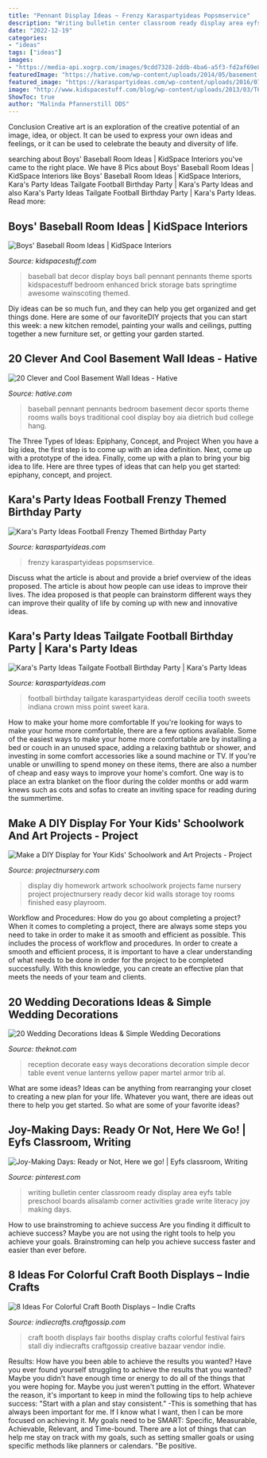 ```yaml
---
title: "Pennant Display Ideas ~ Frenzy Karaspartyideas Popsmservice"
description: "Writing bulletin center classroom ready display area eyfs table preschool boards alisalamb corner activities grade write literacy joy making days"
date: "2022-12-19"
categories:
- "ideas"
tags: ["ideas"]
images:
- "https://media-api.xogrp.com/images/9cdd7328-2ddb-4ba6-a5f3-fd2af69e8a56~rs_768.h"
featuredImage: "https://hative.com/wp-content/uploads/2014/05/basement-wall-ideas/19-baseball-pennant-wall.jpg"
featured_image: "https://karaspartyideas.com/wp-content/uploads/2016/07/Tailgate-Football-Birthday-Party-via-Karas-Party-Ideas-KarasPartyIdeas.com2_.jpeg"
image: "http://www.kidspacestuff.com/blog/wp-content/uploads/2013/03/T62.2e.jpg"
ShowToc: true
author: "Malinda Pfannerstill DDS"
---
```



Conclusion
Creative art is an exploration of the creative potential of an image, idea, or object. It can be used to express your own ideas and feelings, or it can be used to celebrate the beauty and diversity of life.

	

		
searching about Boys&#039; Baseball Room Ideas | KidSpace Interiors you've came to the right place. We have 8 Pics about Boys&#039; Baseball Room Ideas | KidSpace Interiors like Boys&#039; Baseball Room Ideas | KidSpace Interiors, Kara&#039;s Party Ideas Tailgate Football Birthday Party | Kara&#039;s Party Ideas and also Kara&#039;s Party Ideas Tailgate Football Birthday Party | Kara&#039;s Party Ideas. Read more:
		
    
## Boys&#039; Baseball Room Ideas | KidSpace Interiors

<img loading=lazy src="http://www.kidspacestuff.com/blog/wp-content/uploads/2013/03/T62.2e.jpg" onerror="this.onerror=null;this.src='https://tse2.mm.bing.net/th?id=OIP.v8ptRFKDFb5D2wHaSltpaAHaGu&amp;pid=15.1';" alt="Boys&#039; Baseball Room Ideas | KidSpace Interiors">

_Source: kidspacestuff.com_

>baseball bat decor display boys ball pennant pennants theme sports kidspacestuff bedroom enhanced brick storage bats springtime awesome wainscoting themed. 

	

Diy ideas can be so much fun, and they can help you get organized and get things done. Here are some of our favoriteDIY projects that you can start this week: a new kitchen remodel, painting your walls and ceilings, putting together a new furniture set, or getting your garden started.

    
## 20 Clever And Cool Basement Wall Ideas - Hative

<img loading=lazy src="https://hative.com/wp-content/uploads/2014/05/basement-wall-ideas/19-baseball-pennant-wall.jpg" onerror="this.onerror=null;this.src='https://tse2.mm.bing.net/th?id=OIP.q2T7zcIzLWLQWDzOvpv5wAHaGS&amp;pid=15.1';" alt="20 Clever and Cool Basement Wall Ideas - Hative">

_Source: hative.com_

>baseball pennant pennants bedroom basement decor sports theme rooms walls boys traditional cool display boy aia dietrich bud college hang. 

	

The Three Types of Ideas: Epiphany, Concept, and Project
When you have a big idea, the first step is to come up with an idea definition. Next, come up with a prototype of the idea. Finally, come up with a plan to bring your big idea to life. Here are three types of ideas that can help you get started: epiphany, concept, and project.

    
## Kara&#039;s Party Ideas Football Frenzy Themed Birthday Party

<img loading=lazy src="https://karaspartyideas.com/wp-content/uploads/2015/01/football26-687x1024.jpg" onerror="this.onerror=null;this.src='https://tse4.mm.bing.net/th?id=OIP.SVpz6TIo5N2_ygH0xlIXigHaLC&amp;pid=15.1';" alt="Kara&#039;s Party Ideas Football Frenzy Themed Birthday Party">

_Source: karaspartyideas.com_

>frenzy karaspartyideas popsmservice. 

	

Discuss what the article is about and provide a brief overview of the ideas proposed.
The article is about how people can use ideas to improve their lives. The idea proposed is that people can brainstorm different ways they can improve their quality of life by coming up with new and innovative ideas.

    
## Kara&#039;s Party Ideas Tailgate Football Birthday Party | Kara&#039;s Party Ideas

<img loading=lazy src="https://karaspartyideas.com/wp-content/uploads/2016/07/Tailgate-Football-Birthday-Party-via-Karas-Party-Ideas-KarasPartyIdeas.com2_.jpeg" onerror="this.onerror=null;this.src='https://tse3.mm.bing.net/th?id=OIP.u8QIwm_ng28v347vsZfNlAHaLH&amp;pid=15.1';" alt="Kara&#039;s Party Ideas Tailgate Football Birthday Party | Kara&#039;s Party Ideas">

_Source: karaspartyideas.com_

>football birthday tailgate karaspartyideas derolf cecilia tooth sweets indiana crown miss point sweet kara. 

	

How to make your home more comfortable
If you're looking for ways to make your home more comfortable, there are a few options available. Some of the easiest ways to make your home more comfortable are by installing a bed or couch in an unused space, adding a relaxing bathtub or shower, and investing in some comfort accessories like a sound machine or TV. If you're unable or unwilling to spend money on these items, there are also a number of cheap and easy ways to improve your home's comfort. One way is to place an extra blanket on the floor during the colder months or add warm knews such as cots and sofas to create an inviting space for reading during the summertime.

    
## Make A DIY Display For Your Kids&#039; Schoolwork And Art Projects - Project

<img loading=lazy src="https://projectnursery.com/wp-content/uploads/2017/07/DSC_8072.jpg" onerror="this.onerror=null;this.src='https://tse2.mm.bing.net/th?id=OIP.mv7KLWA87FjK01jzWRpghQHaK3&amp;pid=15.1';" alt="Make a DIY Display for Your Kids&#039; Schoolwork and Art Projects - Project">

_Source: projectnursery.com_

>display diy homework artwork schoolwork projects fame nursery project projectnursery ready decor kid walls storage toy rooms finished easy playroom. 

	

Workflow and Procedures: How do you go about completing a project?
When it comes to completing a project, there are always some steps you need to take in order to make it as smooth and efficient as possible. This includes the process of workflow and procedures. In order to create a smooth and efficient process, it is important to have a clear understanding of what needs to be done in order for the project to be completed successfully. With this knowledge, you can create an effective plan that meets the needs of your team and clients.

    
## 20 Wedding Decorations Ideas &amp; Simple Wedding Decorations

<img loading=lazy src="https://media-api.xogrp.com/images/9cdd7328-2ddb-4ba6-a5f3-fd2af69e8a56~rs_768.h" onerror="this.onerror=null;this.src='https://tse3.mm.bing.net/th?id=OIP.0bAr4uXyZxtkEnkEt7KuJwHaJ4&amp;pid=15.1';" alt="20 Wedding Decorations Ideas &amp; Simple Wedding Decorations">

_Source: theknot.com_

>reception decorate easy ways decorations decoration simple decor table event venue lanterns yellow paper martel armor trib al. 

	

What are some ideas?
Ideas can be anything from rearranging your closet to creating a new plan for your life. Whatever you want, there are ideas out there to help you get started. So what are some of your favorite ideas?

    
## Joy-Making Days: Ready Or Not, Here We Go! | Eyfs Classroom, Writing

<img loading=lazy src="https://i.pinimg.com/736x/85/b8/a8/85b8a83c88fccffd44d3cf02d94bcdf8--writing-corner-writing-table.jpg" onerror="this.onerror=null;this.src='https://tse2.mm.bing.net/th?id=OIP.BR6LFpuQBgFhurYLfOMYjAHaFj&amp;pid=15.1';" alt="Joy-Making Days: Ready or Not, Here we go! | Eyfs classroom, Writing">

_Source: pinterest.com_

>writing bulletin center classroom ready display area eyfs table preschool boards alisalamb corner activities grade write literacy joy making days. 

	

How to use brainstroming to achieve success
Are you finding it difficult to achieve success? Maybe you are not using the right tools to help you achieve your goals. Brainstroming can help you achieve success faster and easier than ever before.

    
## 8 Ideas For Colorful Craft Booth Displays – Indie Crafts

<img loading=lazy src="https://i2.wp.com/indiecrafts.craftgossip.com/files/2014/05/8craftbooths.jpg?fit=1024%2C1024&amp;ssl=1" onerror="this.onerror=null;this.src='https://tse3.mm.bing.net/th?id=OIP.HFkInWlZIaUQ6KQd3U3iKgHaHa&amp;pid=15.1';" alt="8 Ideas For Colorful Craft Booth Displays – Indie Crafts">

_Source: indiecrafts.craftgossip.com_

>craft booth displays fair booths display crafts colorful festival fairs stall diy indiecrafts craftgossip creative bazaar vendor indie. 

	

Results: How have you been able to achieve the results you wanted?
Have you ever found yourself struggling to achieve the results that you wanted? Maybe you didn't have enough time or energy to do all of the things that you were hoping for. Maybe you just weren't putting in the effort. Whatever the reason, it's important to keep in mind the following tips to help achieve success: 
"Start with a plan and stay consistent." -This is something that has always been important for me. If I know what I want, then I can be more focused on achieving it. My goals need to be SMART: Specific, Measurable, Achievable, Relevant, and Time-bound. There are a lot of things that can help me stay on track with my goals, such as setting smaller goals or using specific methods like planners or calendars. 
"Be positive.

